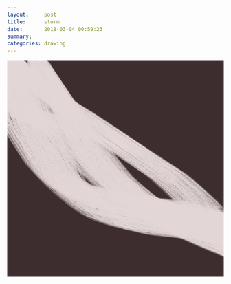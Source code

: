 ```yaml
---
layout:     post
title:      storm
date:       2018-03-04 00:59:23
summary:    
categories: drawing
---
```

![storm](/images/diary/storm.png ".")
